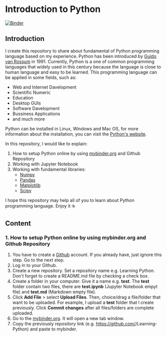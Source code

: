 # Introduction to Python
[![Binder](https://mybinder.org/badge_logo.svg)](https://mybinder.org/v2/gh/auliakhalqillah/Introduction-to-Python/main)

## Introduction
I create this repository to share about fundamental of Python programming language based on my experience. Python has been introduced by [Guido van Rossum](https://en.wikipedia.org/wiki/Guido_van_Rossum) in 1991. Currently, Python is a one of common programming languages that widely used in this century because the language is close to human language and easy to be learned. This programming language can be applied in some fields, such as:

- Web and Internet Davelopment
- Scientific Numeric
- Education
- Desktop GUIs
- Software Davelopment
- Bussiness Applications
- and much more

Python can be installed in Linux, Windows and Mac OS, for more information about the installation, you can visit the [Python's website](https://www.python.org/downloads/).

In this repository, I would like to explain:

1. How to setup Python online by using [mybinder.org](https://mybinder.org/) and Github Repository
2. Working with Jupyter Notebook
3. Working with fundamental libraries:
   - [Numpy](https://numpy.org/)
   - [Pandas](https://pandas.pydata.org/)
   - [Matplotlib](https://matplotlib.org/)
   - [Scipy](https://www.scipy.org/)

I hope this repository may help all of you to learn about Python programming language. Enjoy it :coffee:

## Content
### 1. How to setup Python online by using mybinder.org and Github Repository

1. You have to create a [Github](https://github.com/) account. If you already have, just ignore this step. Go to the next step.
2. Log in to your Github.
3. Create a new repository. Set a repository name e.g. Learning Python. Don't forget to create a README.md file by checking a check box.
4. Create a folder in your computer. Give it a name e.g. **test**. The **test** folder contain two files, there are **test.ipynb** (Jupyter Notebook empyt file) and **test.md** (Markdown empty file).
5. Click **Add File** > select **Upload Files**. Then, choice/drag a file/folder that want to be uploaded. For example, I upload a **test** folder that I create previously. Click **Commit changes** after all files/folders are complete uploaded.
6. Go to the [mybinder.org](https://mybinder.org/). It will open a new tab window.
7. Copy the previously repository link (e.g. https://github.com/<your-user-name->/Learning-Python) and paste to mybinder.
 


